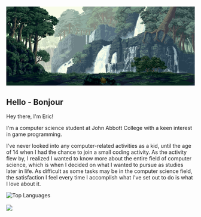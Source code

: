 <p align="center">
  <img src="./images/Banner.gif" alt="Image Description" width="1200">
</p>

## Hello - Bonjour

<p>Hey there, I'm Eric!</p>  
<p>I'm a computer science student at John Abbott College with a keen interest in game programming.</p>  
<p>I've never looked into any computer-related activities as a kid, until the age of 14 when I had the chance to join a small coding activity. As the activity flew by, I realized I wanted to know more about the entire field of computer science, which is when I decided on what I wanted to pursue as studies later in life. As difficult as some tasks may be in the computer science field, the satisfaction I feel every time I accomplish what I've set out to do is what I love about it.</p>

![Top Languages](https://github-readme-stats.vercel.app/api/top-langs/?username=EricSTOIAN&theme=dark&langs_count=10&layout=compact)

<a href="https://github.com/EricSTOIAN/Web3Milestone4">
  <img height=200 align="center" src="https://github-readme-stats.vercel.app/api/top-langs?username=EricSTOIAN&layout=compact&langs_count=8&card_width=320" />
</a>
